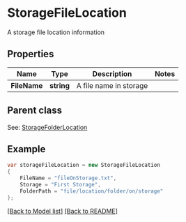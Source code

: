 # StorageFileLocation
A storage file location information             

## Properties
Name | Type | Description | Notes
------------ | ------------- | ------------- | -------------
**FileName** | **string** | A file name in storage              | 

## Parent class

See: [StorageFolderLocation](StorageFolderLocation.md)

## Example
```csharp
var storageFileLocation = new StorageFileLocation
{
    FileName = "fileOnStorage.txt",
    Storage = "First Storage",
    FolderPath = "file/location/folder/on/storage"
};
```

[[Back to Model list]](Models.md) [[Back to README]](README.md)

